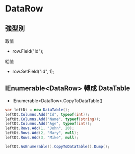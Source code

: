 # DataRow

## 強型別

取值
- row.Field<int>("Id");

給值
- row.SetField("Id", 1);


## IEnumerable\<DataRow> 轉成 DataTable

- IEnumerable\<DataRow>.CopyToDataTable()

```cs
var leftDt = new DataTable();
leftDt.Columns.Add("Id", typeof(int));
leftDt.Columns.Add("Name", typeof(string));
leftDt.Columns.Add("Age", typeof(int));
leftDt.Rows.Add(1, "John", 20);
leftDt.Rows.Add(2, "Mary", null);
leftDt.Rows.Add(3, "Mike", null);

leftDt.AsEnumerable().CopyToDataTable().Dump();
```
